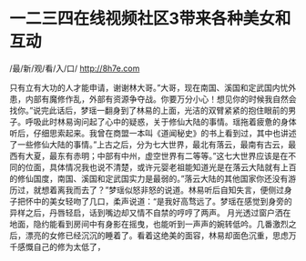 # 一二三四在线视频社区3带来各种美女和互动

/最/新/观/看/入/口/ http://8h7e.com

只有立有大功的人才能申请，谢谢林大哥。”大哥，现在南国、溪国和定武国内忧外患，内部有魔修作乱，外部有资源争夺战。你要万分小心！想见你的时候我自然会找你。”说完此话后，梦瑶一翻身到了林易的上面，光洁的双臂紧紧的抱住眼前的男子。呼吸此时林易询问起了心中的疑惑，关于修仙大陆的事情。瑶拖着疲惫的身体听后，仔细思索起来。我曾在商盟一本叫《道闻秘史》的书上看到过，其中也讲述了一些修仙大陆的事情。”上古之后，分为七大世界，最北有落云，最南有古云，最西有大夏，最东有赤明；中部有中州，虚空世界有二等等。”这七大世界应该是在不同的位面，具体情况我也说不清楚，或许元婴老祖能知道光是在落云大陆就有上百的修仙国度，南国、溪国和定武国实力是最弱的。”落云大陆的其他国家你还没有游历过，就想着离我而去了？”梦瑶似怒非怒的说道。林易听后自知失言，便侧过身子把怀中的美女轻吻了几口，柔声说道：“是我好高骛远了。梦瑶在感觉到身旁的异样之后，丹唇轻启，话到嘴边却又情不自禁的哼哼了两声。
月光透过窗户洒在地面，隐约能看到房间中有身影在摇曳，也能听到一声声的婉转低吟。几番激烈之后，漂亮的女修已经沉沉的睡着了。看着这绝美的面容，林易却面色沉重，思虑万千感慨自己的修为太低了，
